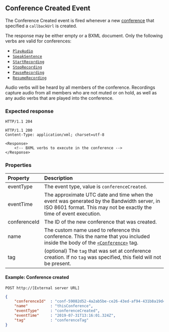 
## Conference Created Event
The Conference Created event is fired whenever a new [conference](../verbs/conference.md) that specified a `callbackUrl` is created.

The response may be either empty or a BXML document. Only the following verbs are valid for conferences:
* [`PlayAudio`](../verbs/playAudio.md)
* [`SpeakSentence`](../verbs/speakSentence.md)
* [`StartRecording`](../verbs/startRecording.md)
* [`StopRecording`](../verbs/stopRecording.md)
* [`PauseRecording`](../verbs/pauseRecording.md)
* [`ResumeRecording`](../verbs/resumeRecording.md)

Audio verbs will be heard by all members of the conference. Recordings capture audio from all members
who are not muted or on hold, as well as any audio verbs that are played into the conference.

### Expected response

```http
HTTP/1.1 204
```

```http
HTTP/1.1 200
Content-Type: application/xml; charset=utf-8

<Response>
    <!-- BXML verbs to execute in the conference -->
</Response>
```

### Properties

| Property         | Description |
|:-----------------|:------------|
| eventType        | The event type, value is `conferenceCreated`. |
| eventTime        | The approximate UTC date and time when the event was generated by the Bandwidth server, in ISO 8601 format. This may not be exactly the time of event execution. |
| conferenceId     | The ID of the new conference that was created. |
| name             | The custom name used to reference this conference. This the name that you included inside the body of the [`<Conference>`](../verbs/conference.md) tag. |
| tag              | (optional) The `tag` that was set at conference creation. If no `tag` was specified, this field will not be present. |



#### Example: Conference created 

```
POST http://[External server URL]
```

```json
{
    "conferenceId"  : "conf-59082d52-4a2ab5be-ce26-43ed-af94-431b8a19d4e3",
    "name"          : "thisConference",
    "eventType"     : "conferenceCreated",
    "eventTime"     : "2019-07-31T13:16:01.324Z",
    "tag"           : "conferenceTag"
}
```


